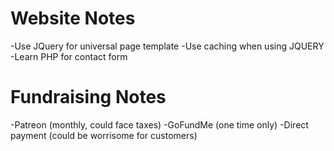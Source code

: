 # Website Notes
-Use JQuery for universal page template
-Use caching when using JQUERY
-Learn PHP for contact form

# Fundraising Notes
-Patreon (monthly, could face taxes)
-GoFundMe (one time only)
-Direct payment (could be worrisome for customers)